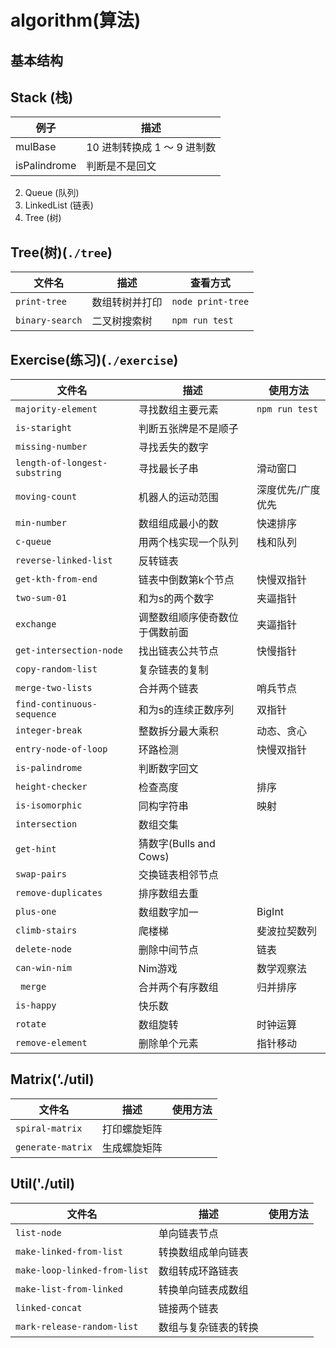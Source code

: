 # algorithm(算法)

## 基本结构

## Stack (栈)

| 例子         | 描述                        |
| ------------ | --------------------------- |
| mulBase      | 10 进制转换成 1 ～ 9 进制数 |
| isPalindrome | 判断是不是回文              |

2.  Queue (队列)
3.  LinkedList (链表)
4.  Tree (树)


## Tree(树)(`./tree`)

| 文件名          | 描述           | 查看方式          |
| --------------- | -------------- | ----------------- |
| `print-tree`    | 数组转树并打印 | `node print-tree` |
| `binary-search` | 二叉树搜索树   | `npm run test`    |

## Exercise(练习)(`./exercise`)

| 文件名                        | 描述                           | 使用方法          |
| ----------------------------- | ------------------------------ | ----------------- |
| `majority-element`            | 寻找数组主要元素               | `npm run test`    |
| `is-staright`                 | 判断五张牌是不是顺子           |                   |
| `missing-number`              | 寻找丢失的数字                 |                   |
| `length-of-longest-substring` | 寻找最长子串                   | 滑动窗口          |
| `moving-count`                | 机器人的运动范围               | 深度优先/广度优先 |
| `min-number`                  | 数组组成最小的数               | 快速排序          |
| `c-queue`                     | 用两个栈实现一个队列           | 栈和队列          |
| `reverse-linked-list`         | 反转链表                       |                   |
| `get-kth-from-end`            | 链表中倒数第k个节点            | 快慢双指针        |
| `two-sum-01`                  | 和为s的两个数字                | 夹逼指针          |
| `exchange`                    | 调整数组顺序使奇数位于偶数前面 | 夹逼指针          |
| `get-intersection-node`       | 找出链表公共节点               | 快慢指针          |
| `copy-random-list`            | 复杂链表的复制                 |                   |
| `merge-two-lists`             | 合并两个链表                   | 哨兵节点          |
| `find-continuous-sequence`    | 和为s的连续正数序列            | 双指针            |
| `integer-break`               | 整数拆分最大乘积               | 动态、贪心        |
| `entry-node-of-loop`          | 环路检测                       | 快慢双指针        |
| `is-palindrome`               | 判断数字回文                   |                   |
| `height-checker`              | 检查高度                       | 排序              |
| `is-isomorphic`               | 同构字符串                     | 映射              |
| `intersection`                | 数组交集                       |                   |
| `get-hint`                    | 猜数字(Bulls and Cows)         |                   |
| `swap-pairs`                  | 交换链表相邻节点               |                   |
| `remove-duplicates`           | 排序数组去重                   |                   |
| `plus-one`                    | 数组数字加一                   | BigInt            |
| `climb-stairs`                | 爬楼梯                         | 斐波拉契数列      |
| `delete-node`                 | 删除中间节点                   | 链表              |
| `can-win-nim`                 | Nim游戏                        | 数学观察法        |
| ` merge`                      | 合并两个有序数组               | 归并排序          |
| `is-happy`                    | 快乐数                         |                   |
| `rotate`                      | 数组旋转                       | 时钟运算          |
| `remove-element`              | 删除单个元素                   | 指针移动          |

## Matrix(‘./util)
| 文件名            | 描述         | 使用方法 |
| ----------------- | ------------ | -------- |
| `spiral-matrix`   | 打印螺旋矩阵 |          |
| `generate-matrix` | 生成螺旋矩阵 |          |


## Util('./util)
| 文件名                       | 描述                 | 使用方法 |
| ---------------------------- | -------------------- | -------- |
| `list-node`                  | 单向链表节点         |          |
| `make-linked-from-list`      | 转换数组成单向链表   |          |
| `make-loop-linked-from-list` | 数组转成环路链表     |          |
| `make-list-from-linked`      | 转换单向链表成数组   |          |
| `linked-concat`              | 链接两个链表         |          |
| `mark-release-random-list`   | 数组与复杂链表的转换 |          |
